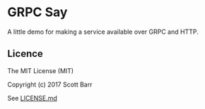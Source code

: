 # GRPC Say

A little demo for making a service available over GRPC and HTTP.

## Licence

The MIT License (MIT)

Copyright (c) 2017 Scott Barr

See [LICENSE.md](LICENSE.md)
